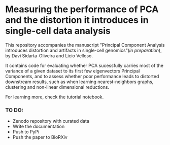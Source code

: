 # Measuring the performance of PCA and the distortion it introduces in single-cell data analysis

This repository accompanies the manuscript "Principal Component Analysis introduces distortion and artifacts in single-cell genomics"(_in preparation_), by Davi Sidarta-Oliveira and Licio Velloso.

It contains code for evaluating whether PCA sucessfully carries most of the variance of a given dataset to its first few eigenvectors Principal Components, and to assess whether poor performance leads to distorted downstream results, such as when learning nearest-neighbors graphs, clustering and non-linear dimensional reductions.

For learning more, check the tutorial notebook.

### TO DO:
- Zenodo repository with curated data
- Write the documentation
- Push to PyPi
- Push the paper to BioRXiv
